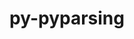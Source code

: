 ---
title: "py-pyparsing"
layout: cache
categories: [package, v0.19]
meta: {"versions": ["3.0.9"], "compilers": ["gcc@=11.1.0", "gcc@=7.3.1", "gcc@=7.5.0", "oneapi@=2022.1.0"], "oss": ["amzn2", "ubuntu18.04", "ubuntu20.04"], "platforms": ["linux"], "targets": ["aarch64", "neoverse_n1", "x86_64", "x86_64_v3"], "stacks": ["aws-isc", "aws-isc-aarch64", "data-vis-sdk", "e4s", "e4s-oneapi", "ml-cpu", "ml-cuda", "ml-rocm", "radiuss"], "num_specs": 11, "num_specs_by_stack": {"aws-isc-aarch64": 2, "aws-isc": 1, "ml-cuda": 2, "ml-rocm": 1, "ml-cpu": 2, "data-vis-sdk": 1, "radiuss": 2, "e4s": 2, "e4s-oneapi": 1}}
spec_details: [{"hash": "z7x3kj2vfasxfloy2hmhzqy7zobhoge6", "compiler": "gcc@=7.3.1", "versions": ["3.0.9"], "os": "amzn2", "platform": "linux", "target": "aarch64", "variants": ["build_system=python_pip"], "stacks": ["aws-isc-aarch64"], "size": "-", "tarball": "https://binaries.spack.io/releases/v0.19/build_cache/linux-amzn2-aarch64/gcc-7.3.1/py-pyparsing-3.0.9/linux-amzn2-aarch64-gcc-7.3.1-py-pyparsing-3.0.9-z7x3kj2vfasxfloy2hmhzqy7zobhoge6.spack"}, {"hash": "wch5atna6jsweyklhl2x4j5ldchzbc4p", "compiler": "gcc@=7.3.1", "versions": ["3.0.9"], "os": "amzn2", "platform": "linux", "target": "neoverse_n1", "variants": ["build_system=python_pip"], "stacks": ["aws-isc-aarch64"], "size": "-", "tarball": "https://binaries.spack.io/releases/v0.19/build_cache/linux-amzn2-neoverse_n1/gcc-7.3.1/py-pyparsing-3.0.9/linux-amzn2-neoverse_n1-gcc-7.3.1-py-pyparsing-3.0.9-wch5atna6jsweyklhl2x4j5ldchzbc4p.spack"}, {"hash": "uqpel5d5ttdbupgma6tq63cmaa5zyc2g", "compiler": "gcc@=7.3.1", "versions": ["3.0.9"], "os": "amzn2", "platform": "linux", "target": "x86_64_v3", "variants": ["build_system=python_pip"], "stacks": ["aws-isc"], "size": "-", "tarball": "https://binaries.spack.io/releases/v0.19/build_cache/linux-amzn2-x86_64_v3/gcc-7.3.1/py-pyparsing-3.0.9/linux-amzn2-x86_64_v3-gcc-7.3.1-py-pyparsing-3.0.9-uqpel5d5ttdbupgma6tq63cmaa5zyc2g.spack"}, {"hash": "fa6ob5xvrzd7o6jebcmlpopkd7aunc77", "compiler": "gcc@=7.3.1", "versions": ["3.0.9"], "os": "amzn2", "platform": "linux", "target": "x86_64_v3", "variants": ["build_system=python_pip"], "stacks": ["ml-cuda", "ml-rocm", "ml-cpu"], "size": "-", "tarball": "https://binaries.spack.io/releases/v0.19/build_cache/linux-amzn2-x86_64_v3/gcc-7.3.1/py-pyparsing-3.0.9/linux-amzn2-x86_64_v3-gcc-7.3.1-py-pyparsing-3.0.9-fa6ob5xvrzd7o6jebcmlpopkd7aunc77.spack"}, {"hash": "h5failn5tyhzbwj7suad54jhrd42cwac", "compiler": "gcc@=7.3.1", "versions": ["3.0.9"], "os": "amzn2", "platform": "linux", "target": "x86_64_v3", "variants": ["build_system=python_pip"], "stacks": ["ml-cuda", "ml-cpu"], "size": "-", "tarball": "https://binaries.spack.io/releases/v0.19/build_cache/linux-amzn2-x86_64_v3/gcc-7.3.1/py-pyparsing-3.0.9/linux-amzn2-x86_64_v3-gcc-7.3.1-py-pyparsing-3.0.9-h5failn5tyhzbwj7suad54jhrd42cwac.spack"}, {"hash": "e6cbnen7ghugmykf7ruf4ssif3hawqds", "compiler": "gcc@=7.5.0", "versions": ["3.0.9"], "os": "ubuntu18.04", "platform": "linux", "target": "x86_64", "variants": ["build_system=python_pip"], "stacks": ["data-vis-sdk"], "size": "-", "tarball": "https://binaries.spack.io/releases/v0.19/build_cache/linux-ubuntu18.04-x86_64/gcc-7.5.0/py-pyparsing-3.0.9/linux-ubuntu18.04-x86_64-gcc-7.5.0-py-pyparsing-3.0.9-e6cbnen7ghugmykf7ruf4ssif3hawqds.spack"}, {"hash": "eangjnvgzftszr67kyctbxgy2r65p4os", "compiler": "gcc@=7.5.0", "versions": ["3.0.9"], "os": "ubuntu18.04", "platform": "linux", "target": "x86_64", "variants": ["build_system=python_pip"], "stacks": ["radiuss"], "size": "-", "tarball": "https://binaries.spack.io/releases/v0.19/build_cache/linux-ubuntu18.04-x86_64/gcc-7.5.0/py-pyparsing-3.0.9/linux-ubuntu18.04-x86_64-gcc-7.5.0-py-pyparsing-3.0.9-eangjnvgzftszr67kyctbxgy2r65p4os.spack"}, {"hash": "vxtshypx2b3cytwbhk3sgljbqrf35ola", "compiler": "gcc@=7.5.0", "versions": ["3.0.9"], "os": "ubuntu18.04", "platform": "linux", "target": "x86_64", "variants": ["build_system=python_pip"], "stacks": ["radiuss"], "size": "-", "tarball": "https://binaries.spack.io/releases/v0.19/build_cache/linux-ubuntu18.04-x86_64/gcc-7.5.0/py-pyparsing-3.0.9/linux-ubuntu18.04-x86_64-gcc-7.5.0-py-pyparsing-3.0.9-vxtshypx2b3cytwbhk3sgljbqrf35ola.spack"}, {"hash": "n2nlimzwjd6qef7sqsdcgteglwhitcle", "compiler": "gcc@=11.1.0", "versions": ["3.0.9"], "os": "ubuntu20.04", "platform": "linux", "target": "x86_64", "variants": ["build_system=python_pip"], "stacks": ["e4s"], "size": "-", "tarball": "https://binaries.spack.io/releases/v0.19/build_cache/linux-ubuntu20.04-x86_64/gcc-11.1.0/py-pyparsing-3.0.9/linux-ubuntu20.04-x86_64-gcc-11.1.0-py-pyparsing-3.0.9-n2nlimzwjd6qef7sqsdcgteglwhitcle.spack"}, {"hash": "wwmdjomnwptpxpmp3izslav5h6ljzidm", "compiler": "gcc@=11.1.0", "versions": ["3.0.9"], "os": "ubuntu20.04", "platform": "linux", "target": "x86_64", "variants": ["build_system=python_pip"], "stacks": ["e4s"], "size": "-", "tarball": "https://binaries.spack.io/releases/v0.19/build_cache/linux-ubuntu20.04-x86_64/gcc-11.1.0/py-pyparsing-3.0.9/linux-ubuntu20.04-x86_64-gcc-11.1.0-py-pyparsing-3.0.9-wwmdjomnwptpxpmp3izslav5h6ljzidm.spack"}, {"hash": "wag6jwti7ckdysvxt2ivh3cd3il3z2ia", "compiler": "oneapi@=2022.1.0", "versions": ["3.0.9"], "os": "ubuntu20.04", "platform": "linux", "target": "x86_64", "variants": ["build_system=python_pip"], "stacks": ["e4s-oneapi"], "size": "-", "tarball": "https://binaries.spack.io/releases/v0.19/build_cache/linux-ubuntu20.04-x86_64/oneapi-2022.1.0/py-pyparsing-3.0.9/linux-ubuntu20.04-x86_64-oneapi-2022.1.0-py-pyparsing-3.0.9-wag6jwti7ckdysvxt2ivh3cd3il3z2ia.spack"}]
---